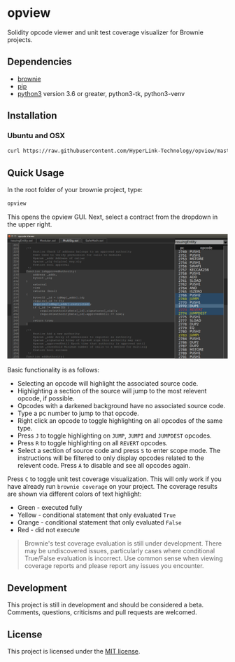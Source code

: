 # opview

Solidity opcode viewer and unit test coverage visualizer for Brownie projects.

## Dependencies

* [brownie](https://github.com/HyperLink-Technology/brownie)
* [pip](https://pypi.org/project/pip/)
* [python3](https://www.python.org/downloads/release/python-368/) version 3.6 or greater, python3-tk, python3-venv

## Installation

### Ubuntu and OSX

```bash
curl https://raw.githubusercontent.com/HyperLink-Technology/opview/master/opview-install.sh | sh
```

## Quick Usage

In the root folder of your brownie project, type:

```bash
opview
```

This opens the opview GUI. Next, select a contract from the dropdown in the upper right.

![opview in action](opview.png)

Basic functionality is as follows:

* Selecting an opcode will highlight the associated source code.
* Highlighting a section of the source will jump to the most relevent opcode, if possible.
* Opcodes with a darkened background have no associated source code.
* Type a pc number to jump to that opcode.
* Right click an opcode to toggle highlighting on all opcodes of the same type.
* Press ``J`` to toggle highlighting on ``JUMP``, ``JUMPI`` and ``JUMPDEST`` opcodes.
* Press ``R`` to toggle highlighting on all ``REVERT`` opcodes.
* Select a section of source code and press ``S`` to enter scope mode. The instructions will be filtered to only display opcodes related to the relevent code. Press ``A`` to disable and see all opcodes again.

Press ``C`` to toggle unit test coverage visualization. This will only work if you have already run ``brownie coverage`` on your project. The coverage results are shown via different colors of text highlight:

* Green - executed fully
* Yellow - conditional statement that only evaluated ``True``
* Orange - conditional statement that only evaluated ``False``
* Red - did not execute

> Brownie's test coverage evaluation is still under development. There may be undiscovered issues, particularly cases where conditional True/False evaluation is incorrect. Use common sense when viewing coverage reports and please report any issues you encounter.

## Development

This project is still in development and should be considered a beta. Comments, questions, criticisms and pull requests are welcomed.

## License

This project is licensed under the [MIT license](LICENSE).